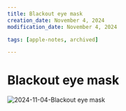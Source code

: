 ```yaml
---
title: Blackout eye mask
creation_date: November 4, 2024
modification_date: November 4, 2024

tags: [apple-notes, archived]

---
```



# Blackout eye mask
![2024-11-04-Blackout eye mask](images/2024-11-04-Blackout%20eye%20mask.jpeg)

